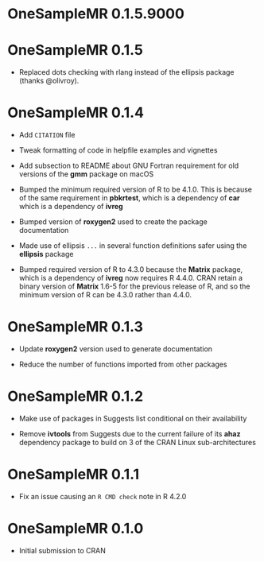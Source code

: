 # OneSampleMR 0.1.5.9000

# OneSampleMR 0.1.5

* Replaced dots checking with rlang instead of the ellipsis package (thanks @olivroy).

# OneSampleMR 0.1.4

* Add `CITATION` file

* Tweak formatting of code in helpfile examples and vignettes

* Add subsection to README about GNU Fortran requirement for old versions of the **gmm** package on macOS

* Bumped the minimum required version of R to be 4.1.0. This is because of the same requirement in **pbkrtest**, which is a dependency of **car** which is a dependency of **ivreg**

* Bumped version of **roxygen2** used to create the package documentation

* Made use of ellipsis `...` in several function definitions safer using the **ellipsis** package

* Bumped required version of R to 4.3.0 because the **Matrix** package, which is a dependency of **ivreg** now requires R 4.4.0. CRAN retain a binary version of **Matrix** 1.6-5 for the previous release of R, and so the minimum version of R can be 4.3.0 rather than 4.4.0.

# OneSampleMR 0.1.3

* Update **roxygen2** version used to generate documentation

* Reduce the number of functions imported from other packages

# OneSampleMR 0.1.2

* Make use of packages in Suggests list conditional on their availability

* Remove **ivtools** from Suggests due to the current failure of its **ahaz** dependency package to build on 3 of the CRAN Linux sub-architectures

# OneSampleMR 0.1.1

* Fix an issue causing an `R CMD check` note in R 4.2.0

# OneSampleMR 0.1.0

* Initial submission to CRAN
